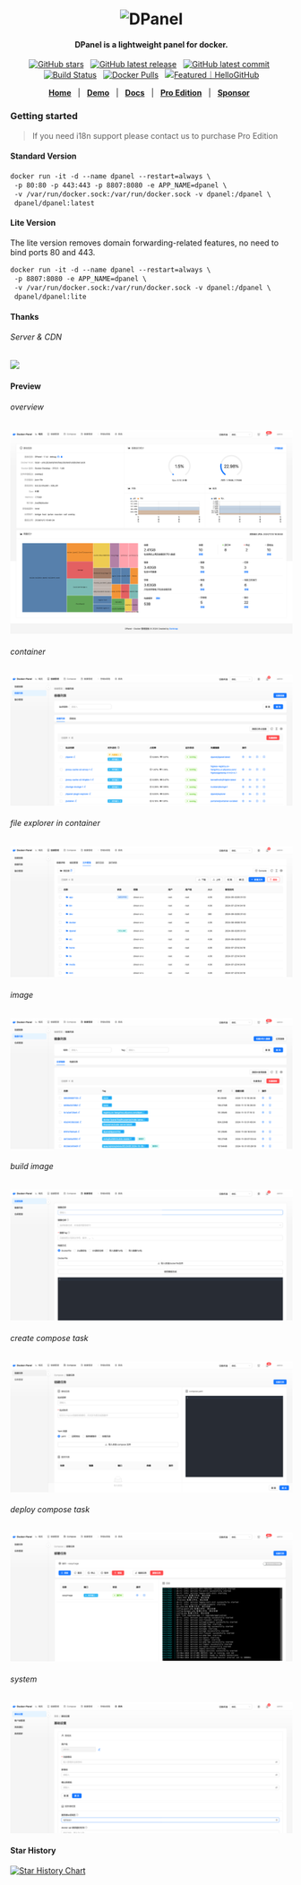 <h1 align="center">
<img src="https://cdn.w7.cc/dpanel/dpanel-logo.png" alt="DPanel" width="500" />
</h1>
<h4 align="center"> DPanel is a lightweight panel for docker. </h4>

<div align="center">

[![GitHub stars](https://img.shields.io/github/stars/donknap/dpanel.svg)](https://github.com/donknap/dpanel) &nbsp;
[![GitHub latest release](https://img.shields.io/github/v/release/donknap/dpanel)](https://github.com/donknap/dpanel/releases) &nbsp;
[![GitHub latest commit](https://img.shields.io/github/last-commit/donknap/dpanel.svg)](https://github.com/donknap/dpanel/commits/master/) &nbsp;
[![Build Status](https://github.com/donknap/dpanel/actions/workflows/release.yml/badge.svg)](https://github.com/donknap/dpanel/actions) &nbsp;
[![Docker Pulls](https://img.shields.io/docker/pulls/dpanel/dpanel)](https://hub.docker.com/r/dpanel/dpanel/tags) &nbsp;
<a href="https://hellogithub.com/repository/c69089b776704985b989f98626de977a" target="_blank"><img src="https://abroad.hellogithub.com/v1/widgets/recommend.svg?rid=c69089b776704985b989f98626de977a&claim_uid=ekhLfDOxR5U0mVw&theme=small" alt="Featured｜HelloGitHub" /></a>

[**Home**](https://dpanel.cc/) &nbsp; |
&nbsp; [**Demo**](https://demo.dpanel.cc/) &nbsp; |
&nbsp; [**Docs**](https://doc.dpanel.cc/#/zh-cn/install/docker) &nbsp; |
&nbsp; [**Pro Edition**](https://dpanel.cc/#/zh-cn/manual/pro) &nbsp; |
&nbsp; [**Sponsor**](https://afdian.com/a/dpanel) &nbsp;

</div>

### Getting started

> If you need i18n support please contact us to purchase Pro Edition

#### Standard Version

```
docker run -it -d --name dpanel --restart=always \
 -p 80:80 -p 443:443 -p 8807:8080 -e APP_NAME=dpanel \
 -v /var/run/docker.sock:/var/run/docker.sock -v dpanel:/dpanel \
 dpanel/dpanel:latest 
```

#### Lite Version

The lite version removes domain forwarding-related features, no need to bind ports 80 and 443.

```
docker run -it -d --name dpanel --restart=always \
 -p 8807:8080 -e APP_NAME=dpanel \
 -v /var/run/docker.sock:/var/run/docker.sock -v dpanel:/dpanel \
 dpanel/dpanel:lite
```

#### Thanks

###### Server & CDN

<a href="https://anycast.ai" target="_blank">
<img src="https://dpanel.cc/storage/image/sponsor-server.png" width="200" />
</a>

#### Preview

###### overview
![home.png](https://raw.githubusercontent.com/donknap/dpanel-docs/master/storage/image/home.png)
###### container
![app-list.png](https://raw.githubusercontent.com/donknap/dpanel-docs/master/storage/image/app-list.png)
###### file explorer in container
![app-file.png](https://raw.githubusercontent.com/donknap/dpanel-docs/master/storage/image/app-file.png)
###### image
![image-list.png](https://raw.githubusercontent.com/donknap/dpanel-docs/master/storage/image/image-list.png)
###### build image
![image-create.png](https://raw.githubusercontent.com/donknap/dpanel-docs/master/storage/image/image-create.png)
###### create compose task
![compose-create.png](https://raw.githubusercontent.com/donknap/dpanel-docs/master/storage/image/compose-create.png)
###### deploy compose task
![compose-deploy.png](https://raw.githubusercontent.com/donknap/dpanel-docs/master/storage/image/compose-deploy.png)
###### system
![system-basic.png](https://raw.githubusercontent.com/donknap/dpanel-docs/master/storage/image/system-basic.png)

#### Star History
[![Star History Chart](https://api.star-history.com/svg?repos=donknap/dpanel&type=Timeline)](https://star-history.com/#donknap/dpanel&Timeline)
